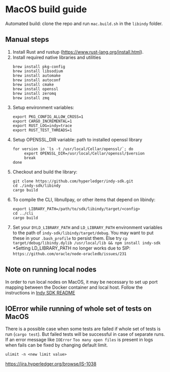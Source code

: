 # MacOS build guide

Automated build: clone the repo and run `mac.build.sh` in the `libindy` folder.

## Manual steps

1. Install Rust and rustup (https://www.rust-lang.org/install.html).
2. Install required native libraries and utilities
   ```
   brew install pkg-config
   brew install libsodium   
   brew install automake 
   brew install autoconf
   brew install cmake
   brew install openssl
   brew install zeromq
   brew install zmq
   ```
3. Setup environment variables:
   ```
   export PKG_CONFIG_ALLOW_CROSS=1
   export CARGO_INCREMENTAL=1
   export RUST_LOG=indy=trace
   export RUST_TEST_THREADS=1
   ```
4. Setup OPENSSL_DIR variable: path to installed openssl library
   ```
   for version in `ls -t /usr/local/Cellar/openssl/`; do
        export OPENSSL_DIR=/usr/local/Cellar/openssl/$version
        break
   done
   ```
5. Checkout and build the library:
   ```
   git clone https://github.com/hyperledger/indy-sdk.git
   cd ./indy-sdk/libindy
   cargo build
   ```
6. To compile the CLI, libnullpay, or other items that depend on libindy:
   ```
   export LIBRARY_PATH=/path/to/sdk/libindy/target/<config>
   cd ../cli
   cargo build
   ```
7. Set your `DYLD_LIBRARY_PATH` and `LD_LIBRARY_PATH` environment variables to the path of `indy-sdk/libindy/target/debug`. You may want to put these in your `.bash_profile` to persist them.
Else try 
`cp target/debug/libindy.dylib /usr/local/lib && npm install indy-sdk`
*Setting LD_LIBRARY_PATH no longer works due to SIP: `https://github.com/oracle/node-oracledb/issues/231`

## Note on running local nodes

In order to run local nodes on MacOS, it may be necessary to set up port mapping between the Docker container
and local host. Follow the instructions in [Indy SDK README](https://github.com/hyperledger/indy-sdk#how-to-start-local-nodes-pool-with-docker)

## IOError while running of whole set of tests on MacOS

There is a possible case when some tests are failed if whole set of tests is run (`cargo test`).
But failed tests will be successful in case of separate runs.
If an error message like `IOError` `Too many open files` is present in logs when fails can be fixed by changing default limit.

`ulimit -n <new limit value>`

https://jira.hyperledger.org/browse/IS-1038
